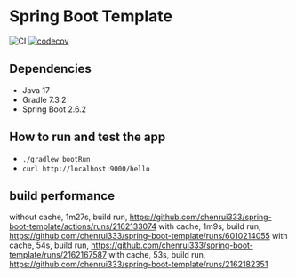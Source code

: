 # Spring Boot Template

![CI](https://github.com/chenrui333/spring-boot-template/workflows/ci/badge.svg)
[![codecov](https://codecov.io/gh/chenrui333/spring-boot-template/branch/main/graph/badge.svg?token=PmeCqKHbTR)](https://codecov.io/gh/chenrui333/spring-boot-template)


## Dependencies

- Java 17
- Gradle 7.3.2
- Spring Boot 2.6.2

## How to run and test the app

- `./gradlew bootRun`
- `curl http://localhost:9000/hello`

## build performance

without cache, 1m27s, build run, https://github.com/chenrui333/spring-boot-template/actions/runs/2162133074
with cache, 1m9s, build run, https://github.com/chenrui333/spring-boot-template/runs/6010214055
with cache, 54s, build run, https://github.com/chenrui333/spring-boot-template/runs/2162167587
with cache, 53s, build run, https://github.com/chenrui333/spring-boot-template/runs/2162182351
